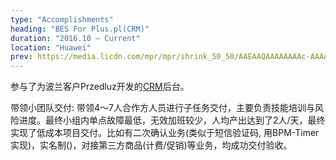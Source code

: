 ```yaml
---
type: "Accomplishments"
heading: "BES For Plus.pl(CRM)"
duration: "2016.10 – Current"
location: "Huawei"
prev: https://media.licdn.com/mpr/mpr/shrink_50_50/AAEAAQAAAAAAAAc-AAAAJDM1Njg3YWYzLWY4ODEtNDhmMy1hYWQ2LTA2ZjE4Mjk2ZDM2YQ.png
---
```


参与了为波兰客户Przedluz开发的[CRM](http://developer.huawei.com/ict/cn/doc/bes-overview-what/index.html/zh-cn_topic_0041366762)后台。

带领小团队交付: 带领4～7人合作方人员进行子任务交付，主要负责技能培训与风险进度。最终小组内单点故障最低，无效加班较少，人均产出达到了2人/天，最终实现了低成本项目交付。比如有二次确认业务(类似于短信验证码, 用BPM-Timer实现)，实名制()，对接第三方商品(计费/促销)等业务，均成功交付验收。

